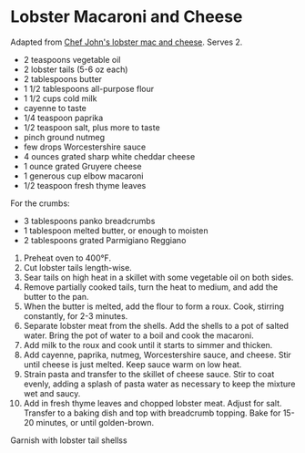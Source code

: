 # Lobster Macaroni and Cheese

Adapted from [Chef John's lobster mac and cheese](http://foodwishes.blogspot.com/2015/02/lobster-mac-and-cheese-is-it-really-hard.html). Serves 2.

- 2 teaspoons vegetable oil
- 2 lobster tails (5-6 oz each)
- 2 tablespoons butter
- 1 1/2 tablespoons all-purpose flour
- 1 1/2 cups cold milk
- cayenne to taste
- 1/4 teaspoon paprika
- 1/2 teaspoon salt, plus more to taste
- pinch ground nutmeg
- few drops Worcestershire sauce
- 4 ounces grated sharp white cheddar cheese
- 1 ounce grated Gruyere cheese
- 1 generous cup elbow macaroni
- 1/2 teaspoon fresh thyme leaves

For the crumbs:
- 3 tablespoons panko breadcrumbs
- 1 tablespoon melted butter, or enough to moisten
- 2 tablespoons grated Parmigiano Reggiano 

1. Preheat oven to 400&deg;F.
2. Cut lobster tails length-wise.
3. Sear tails on high heat in a skillet with some vegetable oil on both sides.
4. Remove partially cooked tails, turn the heat to medium, and add the butter to the pan.
5. When the butter is melted, add the flour to form a roux. Cook, stirring constantly, for 2-3 minutes.
6. Separate lobster meat from the shells. Add the shells to a pot of salted water. Bring the pot of water to a boil and cook the macaroni.
7. Add milk to the roux and cook until it starts to simmer and thicken.
8. Add cayenne, paprika, nutmeg, Worcestershire sauce, and cheese. Stir until cheese is just melted. Keep sauce warm on low heat.
9. Strain pasta and transfer to the skillet of cheese sauce. Stir to coat evenly, adding a splash of pasta water as necessary to keep the mixture wet and saucy.
10. Add in fresh thyme leaves and chopped lobster meat. Adjust for salt. Transfer to a baking dish and top with breadcrumb topping. Bake for 15-20 minutes, or until golden-brown.

Garnish with lobster tail shellss